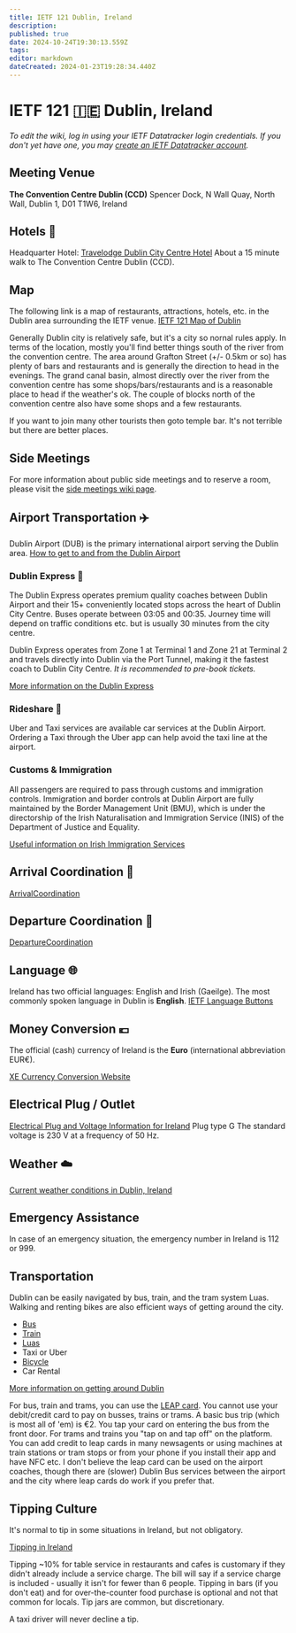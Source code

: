 ```yaml
---
title: IETF 121 Dublin, Ireland
description: 
published: true
date: 2024-10-24T19:30:13.559Z
tags: 
editor: markdown
dateCreated: 2024-01-23T19:28:34.440Z
---
```


# IETF 121 :ireland: Dublin, Ireland 
*To edit the wiki, log in using your IETF Datatracker login credentials. If you don't yet have one, you may [create an IETF Datatracker account](https://datatracker.ietf.org/accounts/create/).*

## Meeting Venue

**The Convention Centre Dublin (CCD)**
Spencer Dock, N Wall Quay, 
North Wall, Dublin 1, D01 T1W6,
Ireland

## Hotels :hotel:
Headquarter Hotel: [Travelodge Dublin City Centre Hotel](https://www.travelodge.co.uk/hotels/679/Dublin-City-Centre-hotel) 
About a 15 minute walk to The Convention Centre Dublin (CCD).

## Map
The following link is a map of restaurants, attractions, hotels, etc. in the Dublin area surrounding the IETF venue. 
[IETF 121 Map of Dublin](https://www.google.com/maps/d/u/0/viewer?mid=1vCTNFE8UZgdZSHzUlgzeUzSJfc-HZV8&ll=53.38050498751454%2C-6.1889417999999985&z=12)

Generally Dublin city is relatively safe, but it's a city so nornal rules apply. In terms of the location, mostly you'll find better things south of the river from the convention centre. The area around Grafton Street (+/- 0.5km or so) has plenty of bars and restaurants and is generally the direction to head in the evenings. The grand canal basin, almost directly over the river from the convention centre has some shops/bars/restaurants and is a reasonable place to head if the weather's ok. The couple of blocks north of the convention centre also have some shops and a few restaurants.

If you want to join many other tourists then goto temple bar. It's not terrible but there are better places.

## Side Meetings
For more information about public side meetings and to reserve a room, please visit the [side meetings wiki page](/meeting/121/sidemeetings).

## Airport Transportation :airplane:
Dublin Airport (DUB) is the primary international airport serving the Dublin area. 
[How to get to and from the Dublin Airport](https://www.dublinairport.com/to-from-the-airport)

### Dublin Express :bus:
The Dublin Express operates premium quality coaches between Dublin Airport and their 15+ conveniently located stops across the heart of Dublin City Centre. Buses operate between 03:05 and 00:35. Journey time will depend on traffic conditions etc. but is usually 30 minutes from the city centre.

Dublin Express operates from Zone 1 at Terminal 1 and Zone 21 at Terminal 2 and travels directly into Dublin via the Port Tunnel, making it the fastest coach to Dublin City Centre.
*It is recommended to pre-book tickets.*

[More information on the Dublin Express](https://www.dublinexpress.ie/dublin-city/dublin-airport-to-dublin-city?gad_source=1&gclid=Cj0KCQjwh7K1BhCZARIsAKOrVqFYxgFNBGqS5KGLi3z-4MBOoxAvbiuQq5yjbfAkuWJRD7KTkbwUgxAaAnoLEALw_wcB&gclsrc=aw.ds)

### Rideshare :taxi:

Uber and Taxi services are available car services at the Dublin Airport. Ordering a Taxi through the Uber app can help avoid the taxi line at the airport. 

### Customs & Immigration
All passengers are required to pass through customs and immigration controls. Immigration and border controls at Dublin Airport are fully maintained by the Border Management Unit (BMU), which is under the directorship of the Irish Naturalisation and Immigration Service (INIS) of the Department of Justice and Equality.  

[Useful information on Irish Immigration Services](https://www.irishimmigration.ie/)

## Arrival Coordination :flight_arrival:
[ArrivalCoordination](/meeting/121/ArrivalCoordination)

## Departure Coordination :flight_departure:
[DepartureCoordination](/meeting/121/DepartureCoordination)

## Language :globe_with_meridians:
Ireland has two official languages: English and Irish (Gaeilge).
The most commonly spoken language in Dublin is **English**.
[IETF Language Buttons](/meeting/buttons) 
 
## Money Conversion :euro: 
The official (cash) currency of Ireland is the **Euro** (international abbreviation EUR€).

[XE Currency Conversion Website](https://www.xe.com/currencyconverter/convert/?Amount=1&From=USD&To=EUR)

 ## Electrical Plug / Outlet
[Electrical Plug and Voltage Information for Ireland](https://www.worldstandards.eu/electricity/plugs-and-sockets/g/) 
Plug type G
The standard voltage is 230 V at a frequency of 50 Hz.

## Weather :cloud: 
[Current weather conditions in Dublin, Ireland](https://www.accuweather.com/en/ie/dublin/207931/weather-forecast/207931)
 
## Emergency Assistance
In case of an emergency situation, the emergency number in Ireland is 112 or 999.

## Transportation

Dublin can be easily navigated by bus, train, and the tram system Luas. Walking and renting bikes are also efficient ways of getting around the city.

- [Bus](https://www.dublinpublictransport.ie/dublin-buses)
- [Train](https://www.dublinpublictransport.ie/dublin-trains) 
- [Luas](https://www.dublinpublictransport.ie/dublin-trams)
- Taxi or Uber
- [Bicycle](https://www.dublinbikes.ie/en/home)
- Car Rental

[More information on getting around Dublin](https://www.visitdublin.com/plan/getting-around)

For bus, train and trams, you can use the [LEAP card](https://about.leapcard.ie/leap-visitor-card). You cannot use your debit/credit card to pay on busses, trains or trams. A basic bus trip (which is most all of 'em) is €2. You tap your card on entering the bus from the front door. For trams and trains you "tap on and tap off" on the platform. You can add credit to leap cards in many newsagents or using machines at train stations or tram stops or from your phone if you install their app and have NFC etc. I don't believe the leap card can be used on the airport coaches, though there are (slower) Dublin Bus services between the airport and the city where leap cards do work if you prefer that.

## Tipping Culture

It's normal to tip in some situations in Ireland, but not obligatory.

[Tipping in Ireland](https://www.tripsavvy.com/tipping-in-ireland-1542784)

Tipping ~10% for table service in restaurants and cafes is customary if they didn't already include a service charge. The bill will say if a service charge is included - usually it isn't for fewer than 6 people. Tipping in bars (if you don't eat) and for over-the-counter food purchase is optional and not that common for locals. Tip jars are common, but discretionary.

A taxi driver will never decline a tip.
